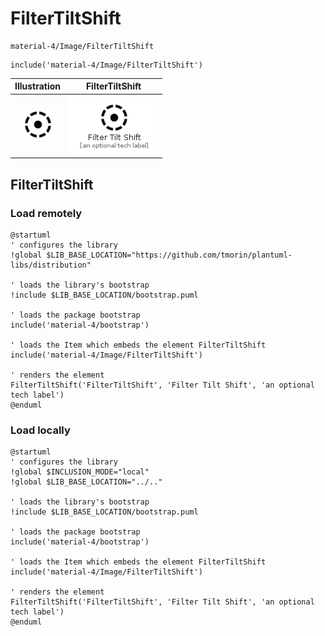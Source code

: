 # FilterTiltShift


```text
material-4/Image/FilterTiltShift
```

```text
include('material-4/Image/FilterTiltShift')
```



| Illustration | FilterTiltShift |
| :---: | :---: |
| ![illustration for Illustration](../../material-4/Image/FilterTiltShift.png) | ![illustration for FilterTiltShift](../../material-4/Image/FilterTiltShift.Local.png) |




## FilterTiltShift

### Load remotely
```plantuml
@startuml
' configures the library
!global $LIB_BASE_LOCATION="https://github.com/tmorin/plantuml-libs/distribution"

' loads the library's bootstrap
!include $LIB_BASE_LOCATION/bootstrap.puml

' loads the package bootstrap
include('material-4/bootstrap')

' loads the Item which embeds the element FilterTiltShift
include('material-4/Image/FilterTiltShift')

' renders the element
FilterTiltShift('FilterTiltShift', 'Filter Tilt Shift', 'an optional tech label')
@enduml
```

### Load locally
```plantuml
@startuml
' configures the library
!global $INCLUSION_MODE="local"
!global $LIB_BASE_LOCATION="../.."

' loads the library's bootstrap
!include $LIB_BASE_LOCATION/bootstrap.puml

' loads the package bootstrap
include('material-4/bootstrap')

' loads the Item which embeds the element FilterTiltShift
include('material-4/Image/FilterTiltShift')

' renders the element
FilterTiltShift('FilterTiltShift', 'Filter Tilt Shift', 'an optional tech label')
@enduml
```

